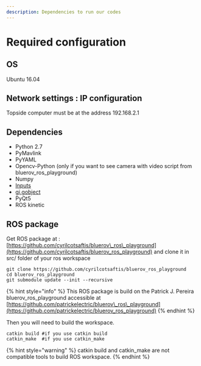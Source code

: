 ```yaml
---
description: Dependencies to run our codes
---
```


# Required configuration

## OS

Ubuntu 16.04

## Network settings : IP configuration

Topside computer must be at the address 192.168.2.1

## Dependencies

* Python 2.7
* PyMavlink
* PyYAML
* Opencv-Python \(only if you want to see camera with video script from bluerov\_ros\_playground\)
* Numpy
* [Inputs](https://github.com/zeth/inputs) 
* [gi,gobject](https://wiki.ubuntu.com/Novacut/GStreamer1.0)
* PyQt5
* ROS kinetic

## ROS package

Get ROS package at : [https://github.com/cyrilcotsaftis/bluerov\_ros\_playground](https://github.com/cyrilcotsaftis/bluerov_ros_playground) and clone it in src/ folder of your ros workspace

```text
git clone https://github.com/cyrilcotsaftis/bluerov_ros_playground
cd bluerov_ros_playground
git submodule update --init --recursive
```

{% hint style="info" %}
This ROS package is build on the Patrick J. Pereira bluerov\_ros\_playground accessible at [https://github.com/patrickelectric/bluerov\_ros\_playground](https://github.com/patrickelectric/bluerov_ros_playground) 
{% endhint %}

Then you will need to build the workspace.

```text
catkin build #if you use catkin build
catkin_make  #if you use catkin_make
```

{% hint style="warning" %}
catkin build and catkin\_make are not compatible tools to build ROS workspace.
{% endhint %}


